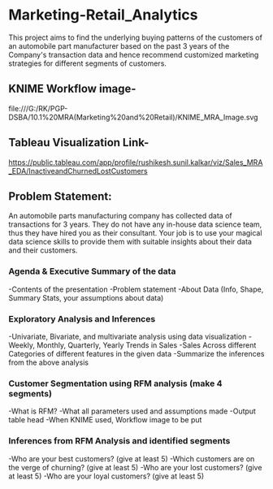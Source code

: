 # Marketing-Retail_Analytics

This project aims to find the underlying buying patterns of the customers of an automobile part manufacturer 
based on the past 3 years of the Company's transaction data and hence recommend customized marketing strategies for different segments of customers.

## KNIME Workflow image- 
file:///G:/RK/PGP-DSBA/10.1%20MRA(Marketing%20and%20Retail)/KNIME_MRA_Image.svg

## Tableau Visualization Link- 
https://public.tableau.com/app/profile/rushikesh.sunil.kalkar/viz/Sales_MRA_EDA/InactiveandChurnedLostCustomers



## Problem Statement:
An automobile parts manufacturing company has collected data of transactions for 3 years. They do not have any in-house data science team, thus they have hired you as their consultant.
Your job is to use your magical data science skills to provide them with suitable insights about their data and their customers.

### Agenda & Executive Summary of the data
-Contents of the presentation
-Problem statement
-About Data (Info, Shape, Summary Stats, your assumptions about data)

### Exploratory Analysis and Inferences
-Univariate, Bivariate, and multivariate analysis using data visualization
-Weekly, Monthly, Quarterly, Yearly Trends in Sales
-Sales Across different Categories of different features in the given data
-Summarize the inferences from the above analysis

### Customer Segmentation using RFM analysis (make 4 segments)
-What is RFM?
-What all parameters used and assumptions made
-Output table head 
-When KNIME used, Workflow image to be put

### Inferences from RFM Analysis and identified segments
-Who are your best customers? (give at least 5)
-Which customers are on the verge of churning? (give at least 5)
-Who are your lost customers? (give at least 5)
-Who are your loyal customers? (give at least 5)
